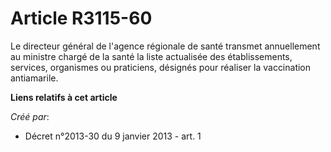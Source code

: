 # Article R3115-60

Le directeur général de l'agence régionale de santé transmet annuellement au ministre chargé de la santé la liste actualisée
des établissements, services, organismes ou praticiens, désignés pour réaliser la vaccination antiamarile.

**Liens relatifs à cet article**

_Créé par_:

  - Décret n°2013-30 du 9 janvier 2013 - art. 1
